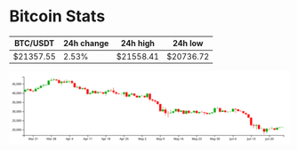 # Bitcoin Stats

BTC/USDT|24h change|24h high|24h low|
|---|---|---|---|
|$21357.55|2.53%|$21558.41|$20736.72|

<img src="./chart.svg">
